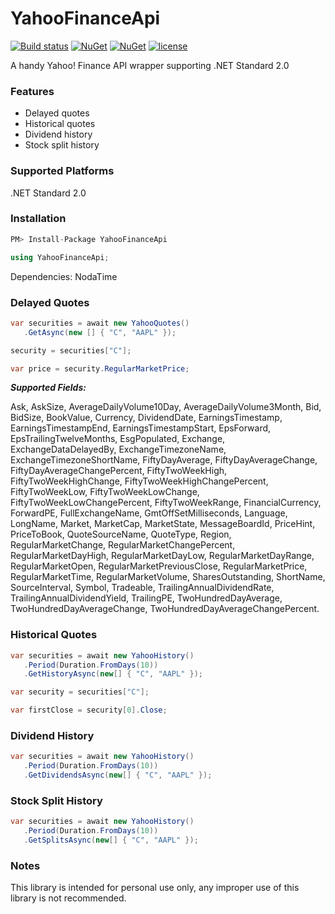 # YahooFinanceApi
[![Build status](https://ci.appveyor.com/api/projects/status/138s6on1y0wnaxms?svg=true)](https://ci.appveyor.com/project/lppkarl/yahoofinanceapi)
[![NuGet](https://img.shields.io/nuget/vpre/YahooFinanceApi.svg)](https://www.nuget.org/packages/YahooFinanceApi/)
[![NuGet](https://img.shields.io/nuget/dt/YahooFinanceApi.svg)](https://www.nuget.org/packages/YahooFinanceApi/)
[![license](https://img.shields.io/github/license/lppkarl/YahooFinanceApi.svg)](https://github.com/lppkarl/YahooFinanceApi/blob/master/LICENSE)

A handy Yahoo! Finance API wrapper supporting .NET Standard 2.0
### Features
* Delayed quotes
* Historical quotes
* Dividend history
* Stock split history
### Supported Platforms
.NET Standard 2.0
### Installation
```csharp
PM> Install-Package YahooFinanceApi
```
```csharp
using YahooFinanceApi;
```
Dependencies: NodaTime
### Delayed Quotes
```csharp
var securities = await new YahooQuotes()
   .GetAsync(new [] { "C", "AAPL" });

security = securities["C"];

var price = security.RegularMarketPrice;
```
***Supported Fields:***

Ask, AskSize, AverageDailyVolume10Day, AverageDailyVolume3Month, Bid, BidSize, BookValue, Currency, DividendDate, EarningsTimestamp, EarningsTimestampEnd, EarningsTimestampStart, EpsForward, EpsTrailingTwelveMonths, EsgPopulated, Exchange, ExchangeDataDelayedBy, ExchangeTimezoneName, ExchangeTimezoneShortName, FiftyDayAverage, FiftyDayAverageChange, FiftyDayAverageChangePercent, FiftyTwoWeekHigh, FiftyTwoWeekHighChange, FiftyTwoWeekHighChangePercent, FiftyTwoWeekLow, FiftyTwoWeekLowChange, FiftyTwoWeekLowChangePercent, FiftyTwoWeekRange, FinancialCurrency, ForwardPE, FullExchangeName, GmtOffSetMilliseconds, Language, LongName, Market, MarketCap, MarketState, MessageBoardId, PriceHint, PriceToBook, QuoteSourceName, QuoteType, Region, RegularMarketChange, RegularMarketChangePercent, RegularMarketDayHigh, RegularMarketDayLow, RegularMarketDayRange, RegularMarketOpen, RegularMarketPreviousClose, RegularMarketPrice, RegularMarketTime, RegularMarketVolume, SharesOutstanding, ShortName, SourceInterval, Symbol, Tradeable, TrailingAnnualDividendRate, TrailingAnnualDividendYield, TrailingPE, TwoHundredDayAverage, TwoHundredDayAverageChange, TwoHundredDayAverageChangePercent.
### Historical Quotes
```csharp
var securities = await new YahooHistory()
   .Period(Duration.FromDays(10))
   .GetHistoryAsync(new[] { "C", "AAPL" });

var security = securities["C"];

var firstClose = security[0].Close;
```
### Dividend History
```csharp
var securities = await new YahooHistory()
   .Period(Duration.FromDays(10))
   .GetDividendsAsync(new[] { "C", "AAPL" });
```
### Stock Split History
```csharp
var securities = await new YahooHistory()
   .Period(Duration.FromDays(10))
   .GetSplitsAsync(new[] { "C", "AAPL" });
```
### Notes
This library is intended for personal use only, any improper use of this library is not recommended.
